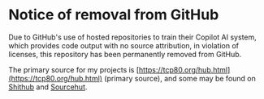 # Notice of removal from GitHub
Due to GitHub's use of hosted repositories to train their Copilot AI system,
which provides code output with no source attribution, in violation of licenses,
this repository has been permanently removed from GitHub.

The primary source for my projects is
[https://tcp80.org/hub.html](https://tcp80.org/hub.html) (primary source), and
some may be found on [Shithub](https://shithub.us/) and
[Sourcehut](https://git.sr.ht/~grobe0ba).
